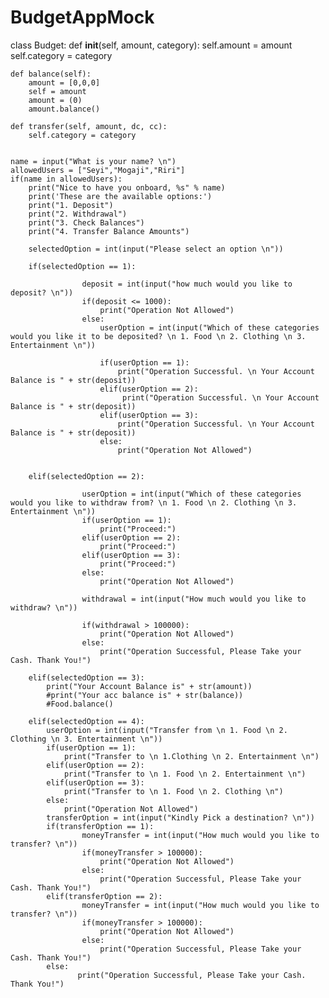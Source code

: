 # BudgetAppMock
class Budget:
    def __init__(self, amount, category):
        self.amount = amount
        self.category = category
        
    def balance(self):
        amount = [0,0,0]
        self = amount
        amount = (0)
        amount.balance()

    def transfer(self, amount, dc, cc):
        self.category = category
        
        
    name = input("What is your name? \n")
    allowedUsers = ["Seyi","Mogaji","Riri"]
    if(name in allowedUsers):
        print("Nice to have you onboard, %s" % name)
        print('These are the available options:')
        print("1. Deposit")
        print("2. Withdrawal")
        print("3. Check Balances")
        print("4. Transfer Balance Amounts")
            
        selectedOption = int(input("Please select an option \n"))
    
        if(selectedOption == 1):
                                       
                    deposit = int(input("how much would you like to deposit? \n"))
                    if(deposit <= 1000):
                        print("Operation Not Allowed")
                    else:
                        userOption = int(input("Which of these categories would you like it to be deposited? \n 1. Food \n 2. Clothing \n 3. Entertainment \n"))

                        if(userOption == 1):
                            print("Operation Successful. \n Your Account Balance is " + str(deposit))
                        elif(userOption == 2):
                             print("Operation Successful. \n Your Account Balance is " + str(deposit))
                        elif(userOption == 3):
                            print("Operation Successful. \n Your Account Balance is " + str(deposit))    
                        else:
                            print("Operation Not Allowed")
                         
        
        elif(selectedOption == 2):

                    userOption = int(input("Which of these categories would you like to withdraw from? \n 1. Food \n 2. Clothing \n 3. Entertainment \n"))
                    if(userOption == 1):
                        print("Proceed:")
                    elif(userOption == 2):
                        print("Proceed:")
                    elif(userOption == 3):
                        print("Proceed:")    
                    else:
                        print("Operation Not Allowed")

                    withdrawal = int(input("How much would you like to withdraw? \n"))

                    if(withdrawal > 100000):
                        print("Operation Not Allowed")
                    else:
                        print("Operation Successful, Please Take your Cash. Thank You!")
                        
        elif(selectedOption == 3):
            print("Your Account Balance is" + str(amount))
            #print("Your acc balance is" + str(balance))
            #Food.balance()

        elif(selectedOption == 4):
            userOption = int(input("Transfer from \n 1. Food \n 2. Clothing \n 3. Entertainment \n"))
            if(userOption == 1):
                print("Transfer to \n 1.Clothing \n 2. Entertainment \n")
            elif(userOption == 2):
                print("Transfer to \n 1. Food \n 2. Entertainment \n")
            elif(userOption == 3):
                print("Transfer to \n 1. Food \n 2. Clothing \n")
            else:
                print("Operation Not Allowed")
            transferOption = int(input("Kindly Pick a destination? \n"))
            if(transferOption == 1):
                    moneyTransfer = int(input("How much would you like to transfer? \n"))
                    if(moneyTransfer > 100000):
                        print("Operation Not Allowed")
                    else:
                        print("Operation Successful, Please Take your Cash. Thank You!")
            elif(transferOption == 2):
                    moneyTransfer = int(input("How much would you like to transfer? \n"))
                    if(moneyTransfer > 100000):
                        print("Operation Not Allowed")
                    else:
                        print("Operation Successful, Please Take your Cash. Thank You!")
            else:
                   print("Operation Successful, Please Take your Cash. Thank You!")
                 
